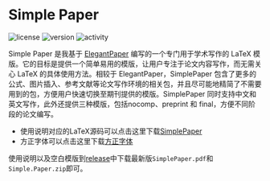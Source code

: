 # Simple Paper
![license](https://img.shields.io/github/license/shinyypig/Simple-Paper)
![version](https://img.shields.io/github/v/release/shinyypig/Simple-Paper)
![activity](https://img.shields.io/github/last-commit/shinyypig/Simple-Paper)

Simple Paper 是我基于 [ElegantPaper](https://github.com/ElegantLaTeX/ElegantPaper) 编写的一个专门用于学术写作的 LaTeX 模版。它的目标是提供一个简单易用的模版，让用户专注于论文内容写作，而无需关心 LaTeX 的具体使用方法。相较于 ElegantPaper，SimplePaper 包含了更多的公式、图片插入、参考文献等论文写作环境的相关包，并且尽可能地精简了不需要用到的包，方便用户快速切换至期刊提供的模版。SimplePaper 同时支持中文和英文写作，此外还提供三种模版，包括nocomp、preprint 和 final，方便不同阶段的论文编写。


- 使用说明对应的LaTeX源码可以点击这里下载[SimplePaper](https://github.com/shinyypig/Simple-Paper/archive/refs/heads/main.zip)
- 方正字体可以点击这里下载[方正字体](https://github.com/shinyypig/Simple-Paper/releases/download/font/font.7z)

使用说明以及空白模版到[release](https://github.com/shinyypig/Simple-Paper/releases)中下载最新版`SimplePaper.pdf`和`Simple.Paper.zip`即可。
